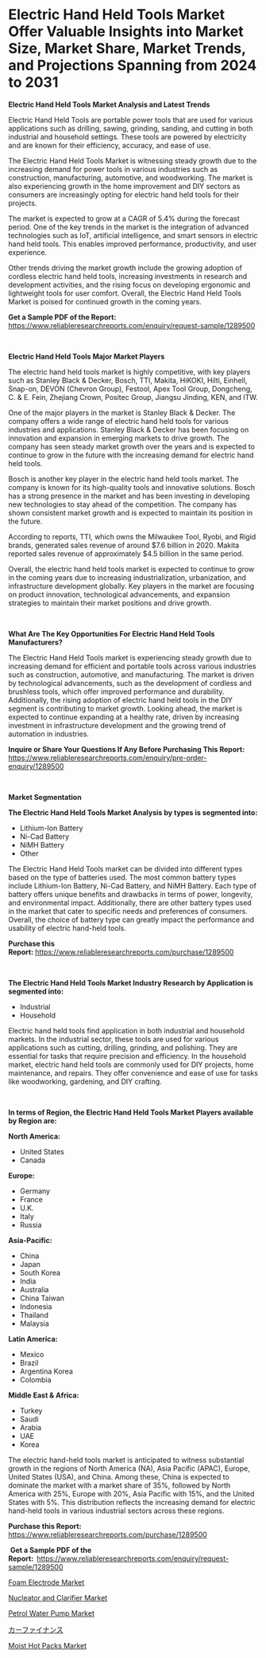 <p><h1>Electric Hand Held Tools Market Offer Valuable Insights into Market Size, Market Share, Market Trends, and Projections Spanning from 2024 to 2031</h1></p><p><strong>Electric Hand Held Tools Market Analysis and Latest Trends</strong></p>
<p><p>Electric Hand Held Tools are portable power tools that are used for various applications such as drilling, sawing, grinding, sanding, and cutting in both industrial and household settings. These tools are powered by electricity and are known for their efficiency, accuracy, and ease of use.</p><p>The Electric Hand Held Tools Market is witnessing steady growth due to the increasing demand for power tools in various industries such as construction, manufacturing, automotive, and woodworking. The market is also experiencing growth in the home improvement and DIY sectors as consumers are increasingly opting for electric hand held tools for their projects.</p><p>The market is expected to grow at a CAGR of 5.4% during the forecast period. One of the key trends in the market is the integration of advanced technologies such as IoT, artificial intelligence, and smart sensors in electric hand held tools. This enables improved performance, productivity, and user experience.</p><p>Other trends driving the market growth include the growing adoption of cordless electric hand held tools, increasing investments in research and development activities, and the rising focus on developing ergonomic and lightweight tools for user comfort. Overall, the Electric Hand Held Tools Market is poised for continued growth in the coming years.</p></p>
<p><strong>Get a Sample PDF of the Report:&nbsp;</strong> <a href="https://www.reliableresearchreports.com/enquiry/request-sample/1289500">https://www.reliableresearchreports.com/enquiry/request-sample/1289500</a></p>
<p>&nbsp;</p>
<p><strong>Electric Hand Held Tools Major Market Players</strong></p>
<p><p>The electric hand held tools market is highly competitive, with key players such as Stanley Black & Decker, Bosch, TTI, Makita, HiKOKI, Hilti, Einhell, Snap-on, DEVON (Chevron Group), Festool, Apex Tool Group, Dongcheng, C. & E. Fein, Zhejiang Crown, Positec Group, Jiangsu Jinding, KEN, and ITW.</p><p>One of the major players in the market is Stanley Black & Decker. The company offers a wide range of electric hand held tools for various industries and applications. Stanley Black & Decker has been focusing on innovation and expansion in emerging markets to drive growth. The company has seen steady market growth over the years and is expected to continue to grow in the future with the increasing demand for electric hand held tools.</p><p>Bosch is another key player in the electric hand held tools market. The company is known for its high-quality tools and innovative solutions. Bosch has a strong presence in the market and has been investing in developing new technologies to stay ahead of the competition. The company has shown consistent market growth and is expected to maintain its position in the future.</p><p>According to reports, TTI, which owns the Milwaukee Tool, Ryobi, and Rigid brands, generated sales revenue of around $7.6 billion in 2020. Makita reported sales revenue of approximately $4.5 billion in the same period.</p><p>Overall, the electric hand held tools market is expected to continue to grow in the coming years due to increasing industrialization, urbanization, and infrastructure development globally. Key players in the market are focusing on product innovation, technological advancements, and expansion strategies to maintain their market positions and drive growth.</p></p>
<p>&nbsp;</p>
<p><strong>What Are The Key Opportunities For Electric Hand Held Tools Manufacturers?</strong></p>
<p><p>The Electric Hand Held Tools market is experiencing steady growth due to increasing demand for efficient and portable tools across various industries such as construction, automotive, and manufacturing. The market is driven by technological advancements, such as the development of cordless and brushless tools, which offer improved performance and durability. Additionally, the rising adoption of electric hand held tools in the DIY segment is contributing to market growth. Looking ahead, the market is expected to continue expanding at a healthy rate, driven by increasing investment in infrastructure development and the growing trend of automation in industries.</p></p>
<p><strong>Inquire or Share Your Questions If Any Before Purchasing This Report:</strong> <a href="https://www.reliableresearchreports.com/enquiry/pre-order-enquiry/1289500">https://www.reliableresearchreports.com/enquiry/pre-order-enquiry/1289500</a></p>
<p>&nbsp;</p>
<p><strong>Market Segmentation</strong></p>
<p><strong>The Electric Hand Held Tools Market Analysis by types is segmented into:</strong></p>
<p><ul><li>Lithium-Ion Battery</li><li>Ni-Cad Battery</li><li>NiMH Battery</li><li>Other</li></ul></p>
<p><p>The Electric Hand Held Tools market can be divided into different types based on the type of batteries used. The most common battery types include Lithium-Ion Battery, Ni-Cad Battery, and NiMH Battery. Each type of battery offers unique benefits and drawbacks in terms of power, longevity, and environmental impact. Additionally, there are other battery types used in the market that cater to specific needs and preferences of consumers. Overall, the choice of battery type can greatly impact the performance and usability of electric hand-held tools.</p></p>
<p><strong>Purchase this Report:&nbsp;</strong><a href="https://www.reliableresearchreports.com/purchase/1289500">https://www.reliableresearchreports.com/purchase/1289500</a></p>
<p>&nbsp;</p>
<p><strong>The Electric Hand Held Tools Market Industry Research by Application is segmented into:</strong></p>
<p><ul><li>Industrial</li><li>Household</li></ul></p>
<p><p>Electric hand held tools find application in both industrial and household markets. In the industrial sector, these tools are used for various applications such as cutting, drilling, grinding, and polishing. They are essential for tasks that require precision and efficiency. In the household market, electric hand held tools are commonly used for DIY projects, home maintenance, and repairs. They offer convenience and ease of use for tasks like woodworking, gardening, and DIY crafting.</p></p>
<p>&nbsp;</p>
<p><strong>In terms of Region, the Electric Hand Held Tools Market Players available by Region are:</strong></p>
<p>
    <p> <strong> North America: </strong>
        <ul>
            <li>United States</li>
            <li>Canada</li>
        </ul>
        </p> 
    <p> <strong> Europe: </strong>
        <ul>
            <li>Germany</li>
            <li>France</li>
            <li>U.K.</li>
            <li>Italy</li>
            <li>Russia</li>
        </ul>
        </p> 
    <p> <strong> Asia-Pacific: </strong>
        <ul>
            <li>China</li>
            <li>Japan</li>
            <li>South Korea</li>
            <li>India</li>
            <li>Australia</li>
            <li>China Taiwan</li>
            <li>Indonesia</li>
            <li>Thailand</li>
            <li>Malaysia</li>
        </ul>
        </p> 
    <p> <strong> Latin America: </strong>
        <ul>
            <li>Mexico</li>
            <li>Brazil</li>
            <li>Argentina Korea</li>
            <li>Colombia</li>
        </ul>
        </p> 
    <p> <strong> Middle East & Africa: </strong>
        <ul>
            <li>Turkey</li>
            <li>Saudi</li>
            <li>Arabia</li>
            <li>UAE</li>
            <li>Korea</li>
        </ul>
    </p>
    </p>
<p><p>The electric hand-held tools market is anticipated to witness substantial growth in the regions of North America (NA), Asia Pacific (APAC), Europe, United States (USA), and China. Among these, China is expected to dominate the market with a market share of 35%, followed by North America with 25%, Europe with 20%, Asia Pacific with 15%, and the United States with 5%. This distribution reflects the increasing demand for electric hand-held tools in various industrial sectors across these regions.</p></p>
<p><strong>Purchase this Report: </strong><a href="https://www.reliableresearchreports.com/purchase/1289500">https://www.reliableresearchreports.com/purchase/1289500</a></p>
<p>&nbsp;<strong>Get a Sample PDF of the Report:&nbsp;&nbsp;</strong><a href="https://www.reliableresearchreports.com/enquiry/request-sample/1289500">https://www.reliableresearchreports.com/enquiry/request-sample/1289500</a></p>
<p><strong></strong></p>
<p><p><a href="https://view.publitas.com/reportprime-1/foam-electrode-market-share-market-new-trends-analysis-report-by-type-by-application-by-end-use-by-region-and-segment-forecasts-2024-2031/">Foam Electrode Market</a></p><p><a href="https://nifty-kite-d51.notion.site/Nucleator-and-Clarifier-Market-Size-Furnishes-Valuable-Information-Encompassing-Market-Share-Market-b487dacb417a41b3bf96f74a664e4bb0">Nucleator and Clarifier Market</a></p><p><a href="https://five-trouble-98a.notion.site/Petrol-Water-Pump-Market-Research-Report-The-Key-To-Successful-Business-Strategy-Forecasted-for-Per-adff48a9780740ae9200896ffa457edf">Petrol Water Pump Market</a></p><p><a href="https://github.com/mohamedbakry57/Market-Research-Report-List-2/blob/main/5875037185255.md">カーファイナンス</a></p><p><a href="https://view.publitas.com/reportprime-1/moist-hot-packs-market-size-focuses-on-market-dynamics-in-depth-analysis-and-future-projections-of-its-market-forecasted-for-period-from-2024-to-2031/">Moist Hot Packs Market</a></p></p>
